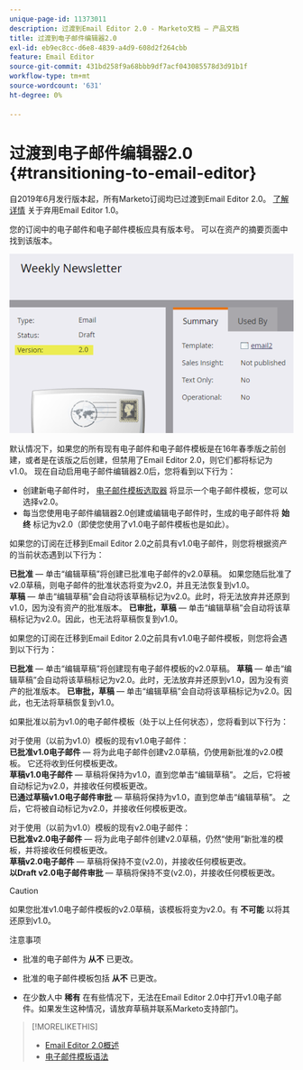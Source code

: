 ```yaml
---
unique-page-id: 11373011
description: 过渡到Email Editor 2.0 - Marketo文档 — 产品文档
title: 过渡到电子邮件编辑器2.0
exl-id: eb9ec8cc-d6e8-4839-a4d9-608d2f264cbb
feature: Email Editor
source-git-commit: 431bd258f9a68bbb9df7acf043085578d3d91b1f
workflow-type: tm+mt
source-wordcount: '631'
ht-degree: 0%

---
```


# 过渡到电子邮件编辑器2.0 {#transitioning-to-email-editor}

自2019年6月发行版本起，所有Marketo订阅均已过渡到Email Editor 2.0。 [了解详情](https://nation.marketo.com/docs/DOC-7038) 关于弃用Email Editor 1.0。

您的订阅中的电子邮件和电子邮件模板应具有版本号。 可以在资产的摘要页面中找到该版本。

![](assets/five-5.png)

默认情况下，如果您的所有现有电子邮件和电子邮件模板是在16年春季版之前创建，或者是在该版之后创建，但禁用了Email Editor 2.0，则它们都将标记为v1.0。 现在自动启用电子邮件编辑器2.0后，您将看到以下行为：

* 创建新电子邮件时， [电子邮件模板选取器](email-template-picker-overview.md) 将显示一个电子邮件模板，您可以选择v2.0。
* 每当您使用电子邮件编辑器2.0创建或编辑电子邮件时，生成的电子邮件将 **始终** 标记为v2.0（即使您使用了v1.0电子邮件模板也是如此）。

如果您的订阅在迁移到Email Editor 2.0之前具有v1.0电子邮件，则您将根据资产的当前状态遇到以下行为：

**已批准**  — 单击“编辑草稿”将创建已批准电子邮件的v2.0草稿。 如果您随后批准了v2.0草稿，则电子邮件的批准状态将变为v2.0，并且无法恢复到v1.0。\
**草稿**  — 单击“编辑草稿”会自动将该草稿标记为v2.0。此时，将无法放弃并还原到v1.0，因为没有资产的批准版本。
**已审批，草稿**  — 单击“编辑草稿”会自动将该草稿标记为v2.0。因此，也无法将草稿恢复到v1.0。

如果您的订阅在迁移到Email Editor 2.0之前具有v1.0电子邮件模板，则您将会遇到以下行为：

**已批准**  — 单击“编辑草稿”将创建现有电子邮件模板的v2.0草稿。
**草稿**  — 单击“编辑草稿”会自动将该草稿标记为v2.0。此时，无法放弃并还原到v1.0，因为没有资产的批准版本。
**已审批，草稿**  — 单击“编辑草稿”会自动将该草稿标记为v2.0。因此，也无法将草稿恢复到v1.0。

如果批准以前为v1.0的电子邮件模板（处于以上任何状态），您将看到以下行为：

对于使用（以前为v1.0）模板的现有v1.0电子邮件：\
**已批准v1.0电子邮件**  — 将为此电子邮件创建v2.0草稿，仍使用新批准的v2.0模板。 它还将收到任何模板更改。\
**草稿v1.0电子邮件**  — 草稿将保持为v1.0，直到您单击“编辑草稿”。 之后，它将被自动标记为v2.0，并接收任何模板更改。\
**已通过草稿v1.0电子邮件审批**  — 草稿将保持为v1.0，直到您单击“编辑草稿”。 之后，它将被自动标记为v2.0，并接收任何模板更改。

对于使用（以前为v1.0）模板的现有v2.0电子邮件：\
**已批准v2.0电子邮件**  — 将为此电子邮件创建v2.0草稿，仍然“使用”新批准的模板，并将接收任何模板更改。\
**草稿v2.0电子邮件**  — 草稿将保持不变(v2.0)，并接收任何模板更改。\
**以Draft v2.0电子邮件审批**  — 草稿将保持不变(v2.0)，并接收任何模板更改。

>[!CAUTION]
>
>如果您批准v1.0电子邮件模板的v2.0草稿，该模板将变为v2.0。有 **不可能** 以将其还原到v1.0。

注意事项

* 批准的电子邮件为 **从不** 已更改。

* 批准的电子邮件模板包括 **从不** 已更改。

* 在少数人中 **稀有** 在有些情况下，无法在Email Editor 2.0中打开v1.0电子邮件。如果发生这种情况，请放弃草稿并联系Marketo支持部门。

>[!MORELIKETHIS]
>
>* [Email Editor 2.0概述](/help/marketo/product-docs/email-marketing/general/email-editor-2/email-editor-v2-0-overview.md)
>* [电子邮件模板语法](/help/marketo/product-docs/email-marketing/general/email-editor-2/email-template-syntax.md)

